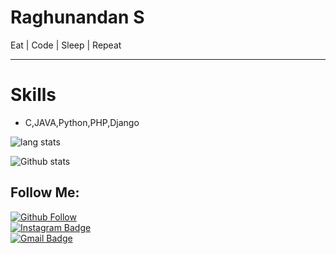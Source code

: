 
# Raghunandan S
Eat | Code | Sleep | Repeat

<hr>

# Skills
- C,JAVA,Python,PHP,Django

![lang stats](https://github-readme-stats.vercel.app/api/top-langs/?username=Raghunandan23&layout=compact&theme=tokyonigh)

![Github stats](https://github-readme-stats.vercel.app/api?username=Raghunandan23&theme=merko&show_icons=true)

## Follow Me:

[![Github Follow](https://img.shields.io/github/followers/Raghunandan23?style=social)](https://github.com/Raghu23112000/) <br>
[![Instagram Badge](https://img.shields.io/badge/-Instagram-C13584?style=plastic&labelColor=C13584&logo=instagram&logoColor=white&link=https://www.instagram.com/___raghu_rockerzz___/)](https://www.instagram.com/___raghu_rockerzz___/) <br>
[![Gmail Badge](https://img.shields.io/badge/-Gmail-000000?style=plastic&labelColor=000000&logo=gmail&logoColor=D44638&link=mailto:raghunandanraghu72@gmail.com)](mailto:raghunandanraghu72@gmail.com)
